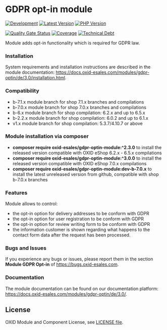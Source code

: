 # GDPR opt-in module

[![Development](https://github.com/OXID-eSales/gdpr-optin-module/actions/workflows/push_module.yml/badge.svg?branch=b-7.1.x)](https://github.com/OXID-eSales/gdpr-optin-module/actions/workflows/push_module.yml)
[![Latest Version](https://img.shields.io/packagist/v/OXID-eSales/gdpr-optin-module?logo=composer&label=latest&include_prereleases&color=orange)](https://packagist.org/packages/oxid-esales/gdpr-optin-module)
[![PHP Version](https://img.shields.io/packagist/php-v/oxid-esales/gdpr-optin-module)](https://github.com/oxid-esales/gdpr-optin-module)

[![Quality Gate Status](https://sonarcloud.io/api/project_badges/measure?project=OXID-eSales_gdpr-optin-module&metric=alert_status)](https://sonarcloud.io/dashboard?id=OXID-eSales_gdpr-optin-module)
[![Coverage](https://sonarcloud.io/api/project_badges/measure?project=OXID-eSales_gdpr-optin-module&metric=coverage)](https://sonarcloud.io/dashboard?id=OXID-eSales_gdpr-optin-module)
[![Technical Debt](https://sonarcloud.io/api/project_badges/measure?project=OXID-eSales_gdpr-optin-module&metric=sqale_index)](https://sonarcloud.io/dashboard?id=OXID-eSales_gdpr-optin-module)

Module adds opt-in functionality which is required for GDPR law.

### Installation

System requirements and installation instructions are described in the module documentation: https://docs.oxid-esales.com/modules/gdpr-optin/de/3.0/installation.html.

### Compatibility

* b-7.1.x module branch for shop 7.1.x branches and compilations
* b-7.0.x module branch for shop 7.0.x branches and compilations
* b-6.x module branch for shop compilation: 6.2.x and up to 6.5.x
* b-2.2.x module branch for shop compilation: 6.0.2 and up to 6.1.x
* v1.x module branch for shop compilation: 5.3.7/4.10.7 or above

### Module installation via composer

* **composer require oxid-esales/gdpr-optin-module:^2.3.0** to install the released version compatible with OXID eShop 6.2.x - 6.5.x compilations
* **composer require oxid-esales/gdpr-optin-module:^3.0.0** to install the released version compatible with OXID eShop 7.0.x compilations
* **composer require oxid-esales/gdpr-optin-module:dev-b-7.0.x** to install the latest unreleased version from github, compatible with shop b-7.0.x branches

### Features

Module allows to control:
* the opt-in option for delivery addresses to be conform with GDPR
* the opt-in option for user registration to be conform with GDPR
* the opt-in option for review writing form to be conform with GDPR
* the information customer is shown regarding what happens to the contact form data 
  after the request has been processed. 

### Bugs and Issues

If you experience any bugs or issues, please report them in the section **Module GDPR Opt-in** of https://bugs.oxid-esales.com.

### Documentation 

The module documentation can be found on our documentation platform: https://docs.oxid-esales.com/modules/gdpr-optin/de/3.0/.

## License

OXID Module and Component License, see [LICENSE file](LICENSE).

